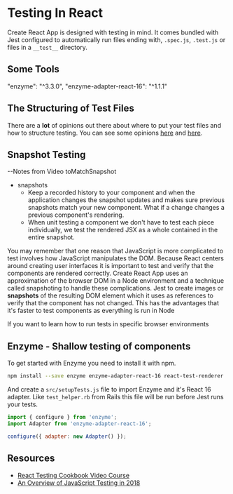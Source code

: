 # Testing In React

Create React App is designed with testing in mind.  It comes bundled with Jest configured to automatically run files ending with, `.spec.js`, `.test.js` or files in a `__test__` directory.

## Some Tools

"enzyme": "^3.3.0",
"enzyme-adapter-react-16": "^1.1.1"


## The Structuring of Test Files

There are a **lot** of opinions out there about where to put your test files and how to structure testing.  You can see some opinions [here](https://medium.freecodecamp.org/the-right-way-to-test-react-components-548a4736ab22) and [here](https://hackernoon.com/the-100-correct-way-to-structure-a-react-app-or-why-theres-no-such-thing-3ede534ef1ed).

## Snapshot Testing

--Notes from Video
toMatchSnapshot
  - snapshots
    - Keep a recorded history to your component and when the application changes the snapshot updates and makes sure previous snapshots match your new component.  What if a change changes a previous component's rendering.  
    - When unit testing a component we don't have to test each piece individually, we test the rendered JSX as a whole contained in the entire snapshot.

You may remember that one reason that JavaScript is more complicated to test involves how JavaScript manipulates the DOM.  Because React centers around creating user interfaces it is important to test and verify that the components are rendered correctly.  Create React App uses an approximation of the browser DOM in a Node environment and a technique called snapshoting to handle these complications. Jest to create images or **snapshots** of the resulting DOM element which it uses as references to verify that the component has not changed.  This has the advantages that it's faster to test components as everything is run in Node

If you want to learn how to run tests in specific browser environments


## Enzyme - Shallow testing of components

To get started with Enzyme you need to install it with npm.

```bash
npm install --save enzyme enzyme-adapter-react-16 react-test-renderer
```

And create a `src/setupTests.js` file to import Enzyme and it's React 16 adapter.  Like `test_helper.rb` from Rails this file will be run before Jest runs your tests.

```javascript
import { configure } from 'enzyme';
import Adapter from 'enzyme-adapter-react-16';

configure({ adapter: new Adapter() });
```

## Resources
- [React Testing Cookbook Video Course](https://egghead.io/courses/react-testing-cookbook)
- [An Overview of JavaScript Testing in 2018](https://medium.com/welldone-software/an-overview-of-javascript-testing-in-2018-f68950900bc3)

